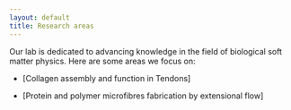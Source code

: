 ```yaml
---
layout: default
title: Research areas
---
```


Our lab is dedicated to advancing knowledge in the field of biological soft matter physics. Here are some areas we focus on:

- [Collagen assembly and function in Tendons]
  
- [Protein and polymer microfibres fabrication by extensional flow]

